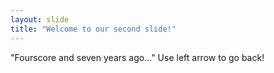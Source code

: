 ```yaml
---
layout: slide
title: "Welcome to our second slide!"
---
```

"Fourscore and seven years ago..."
Use left arrow to go back!
